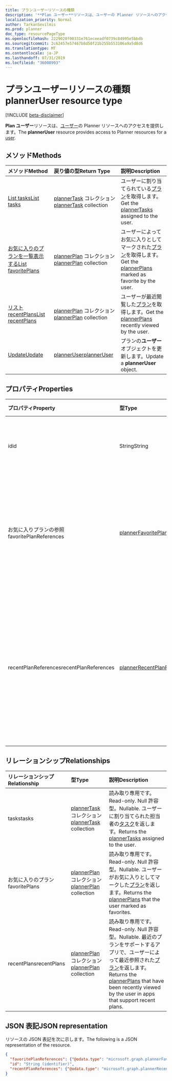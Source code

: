 ```yaml
---
title: プランユーザーリソースの種類
description: '**Plan ユーザー**リソースは、ユーザーの Planner リソースへのアクセスを提供します。 '
localization_priority: Normal
author: TarkanSevilmis
ms.prod: planner
doc_type: resourcePageType
ms.openlocfilehash: 2229020f00331e761eceeadf0739c84995e5bbdb
ms.sourcegitcommit: 2c62457e57467b8d50f21b255b553106a9a5d8d6
ms.translationtype: MT
ms.contentlocale: ja-JP
ms.lasthandoff: 07/31/2019
ms.locfileid: "36008993"
---
```

# <a name="planneruser-resource-type"></a><span data-ttu-id="8da26-103">プランユーザーリソースの種類</span><span class="sxs-lookup"><span data-stu-id="8da26-103">plannerUser resource type</span></span>

[!INCLUDE [beta-disclaimer](../../includes/beta-disclaimer.md)]

<span data-ttu-id="8da26-104">**Plan ユーザー**リソースは、[ユーザー](user.md)の Planner リソースへのアクセスを提供します。</span><span class="sxs-lookup"><span data-stu-id="8da26-104">The **plannerUser** resource provides access to Planner resources for a [user](user.md).</span></span> 


## <a name="methods"></a><span data-ttu-id="8da26-105">メソッド</span><span class="sxs-lookup"><span data-stu-id="8da26-105">Methods</span></span>

| <span data-ttu-id="8da26-106">メソッド</span><span class="sxs-lookup"><span data-stu-id="8da26-106">Method</span></span>           | <span data-ttu-id="8da26-107">戻り値の型</span><span class="sxs-lookup"><span data-stu-id="8da26-107">Return Type</span></span>    |<span data-ttu-id="8da26-108">説明</span><span class="sxs-lookup"><span data-stu-id="8da26-108">Description</span></span>|
|:---------------|:--------|:----------|
|[<span data-ttu-id="8da26-109">List tasks</span><span class="sxs-lookup"><span data-stu-id="8da26-109">List tasks</span></span>](../api/planneruser-list-tasks.md) |<span data-ttu-id="8da26-110">[plannerTask](plannertask.md) コレクション</span><span class="sxs-lookup"><span data-stu-id="8da26-110">[plannerTask](plannertask.md) collection</span></span>| <span data-ttu-id="8da26-111">ユーザーに割り当てられている[プラン](plannertask.md)を取得します。</span><span class="sxs-lookup"><span data-stu-id="8da26-111">Get the [plannerTasks](plannertask.md) assigned to the user.</span></span>|
|[<span data-ttu-id="8da26-112">お気に入りのプランを一覧表示する</span><span class="sxs-lookup"><span data-stu-id="8da26-112">List favoritePlans</span></span>](../api/planneruser-list-favoriteplans.md) |<span data-ttu-id="8da26-113">[plannerPlan](plannerplan.md) コレクション</span><span class="sxs-lookup"><span data-stu-id="8da26-113">[plannerPlan](plannerplan.md) collection</span></span>| <span data-ttu-id="8da26-114">ユーザーによってお気に入りとしてマークされた[プラン](plannerplan.md)を取得します。</span><span class="sxs-lookup"><span data-stu-id="8da26-114">Get the [plannerPlans](plannerplan.md) marked as favorite by the user.</span></span>|
|[<span data-ttu-id="8da26-115">リスト recentPlans</span><span class="sxs-lookup"><span data-stu-id="8da26-115">List recentPlans</span></span>](../api/planneruser-list-recentplans.md) |<span data-ttu-id="8da26-116">[plannerPlan](plannerplan.md) コレクション</span><span class="sxs-lookup"><span data-stu-id="8da26-116">[plannerPlan](plannerplan.md) collection</span></span>| <span data-ttu-id="8da26-117">ユーザーが最近閲覧した[プラン](plannerplan.md)を取得します。</span><span class="sxs-lookup"><span data-stu-id="8da26-117">Get the [plannerPlans](plannerplan.md) recently viewed by the user.</span></span>|
|[<span data-ttu-id="8da26-118">Update</span><span class="sxs-lookup"><span data-stu-id="8da26-118">Update</span></span>](../api/planneruser-update.md) | [<span data-ttu-id="8da26-119">plannerUser</span><span class="sxs-lookup"><span data-stu-id="8da26-119">plannerUser</span></span>](planneruser.md)| <span data-ttu-id="8da26-120">プランの**ユーザー**オブジェクトを更新します。</span><span class="sxs-lookup"><span data-stu-id="8da26-120">Update a **plannerUser** object.</span></span> |


## <a name="properties"></a><span data-ttu-id="8da26-121">プロパティ</span><span class="sxs-lookup"><span data-stu-id="8da26-121">Properties</span></span>
| <span data-ttu-id="8da26-122">プロパティ</span><span class="sxs-lookup"><span data-stu-id="8da26-122">Property</span></span>     | <span data-ttu-id="8da26-123">型</span><span class="sxs-lookup"><span data-stu-id="8da26-123">Type</span></span>   |<span data-ttu-id="8da26-124">説明</span><span class="sxs-lookup"><span data-stu-id="8da26-124">Description</span></span>|
|:---------------|:--------|:----------|
|<span data-ttu-id="8da26-125">id</span><span class="sxs-lookup"><span data-stu-id="8da26-125">id</span></span>|<span data-ttu-id="8da26-126">String</span><span class="sxs-lookup"><span data-stu-id="8da26-126">String</span></span>| <span data-ttu-id="8da26-127">読み取り専用。</span><span class="sxs-lookup"><span data-stu-id="8da26-127">Read-only.</span></span> <span data-ttu-id="8da26-128">プランユーザーの識別子</span><span class="sxs-lookup"><span data-stu-id="8da26-128">Identifier of the plannerUser</span></span>|
|<span data-ttu-id="8da26-129">お気に入りプランの参照</span><span class="sxs-lookup"><span data-stu-id="8da26-129">favoritePlanReferences</span></span>|[<span data-ttu-id="8da26-130">plannerFavoritePlanReferenceCollection</span><span class="sxs-lookup"><span data-stu-id="8da26-130">plannerFavoritePlanReferenceCollection</span></span>](plannerfavoriteplanreferencecollection.md)| <span data-ttu-id="8da26-131">ユーザーがお気に入りとしてマークしたプランへの参照を含むコレクション。</span><span class="sxs-lookup"><span data-stu-id="8da26-131">A collection containing the references to the plans that the user has marked as favorites.</span></span>|
|<span data-ttu-id="8da26-132">recentPlanReferences</span><span class="sxs-lookup"><span data-stu-id="8da26-132">recentPlanReferences</span></span>|[<span data-ttu-id="8da26-133">plannerRecentPlanReferenceCollection</span><span class="sxs-lookup"><span data-stu-id="8da26-133">plannerRecentPlanReferenceCollection</span></span>](plannerrecentplanreferencecollection.md)| <span data-ttu-id="8da26-134">最近のプランをサポートするアプリで、ユーザーが最近表示したプランへの参照を含むコレクション。</span><span class="sxs-lookup"><span data-stu-id="8da26-134">A collection containing references to the plans that were viewed recently by the user in apps that support recent plans.</span></span>|

## <a name="relationships"></a><span data-ttu-id="8da26-135">リレーションシップ</span><span class="sxs-lookup"><span data-stu-id="8da26-135">Relationships</span></span>
| <span data-ttu-id="8da26-136">リレーションシップ</span><span class="sxs-lookup"><span data-stu-id="8da26-136">Relationship</span></span> | <span data-ttu-id="8da26-137">型</span><span class="sxs-lookup"><span data-stu-id="8da26-137">Type</span></span>   |<span data-ttu-id="8da26-138">説明</span><span class="sxs-lookup"><span data-stu-id="8da26-138">Description</span></span>|
|:---------------|:--------|:----------|
|<span data-ttu-id="8da26-139">tasks</span><span class="sxs-lookup"><span data-stu-id="8da26-139">tasks</span></span>|<span data-ttu-id="8da26-140">[plannerTask](plannertask.md) コレクション</span><span class="sxs-lookup"><span data-stu-id="8da26-140">[plannerTask](plannertask.md) collection</span></span>| <span data-ttu-id="8da26-141">読み取り専用です。</span><span class="sxs-lookup"><span data-stu-id="8da26-141">Read-only.</span></span> <span data-ttu-id="8da26-142">Null 許容型。</span><span class="sxs-lookup"><span data-stu-id="8da26-142">Nullable.</span></span> <span data-ttu-id="8da26-143">ユーザーに割り当てられた担当者の[タスク](plannertask.md)を返します。</span><span class="sxs-lookup"><span data-stu-id="8da26-143">Returns the [plannerTasks](plannertask.md) assigned to the user.</span></span>|
|<span data-ttu-id="8da26-144">お気に入りのプラン</span><span class="sxs-lookup"><span data-stu-id="8da26-144">favoritePlans</span></span>|<span data-ttu-id="8da26-145">[plannerPlan](plannerplan.md) コレクション</span><span class="sxs-lookup"><span data-stu-id="8da26-145">[plannerPlan](plannerplan.md) collection</span></span>| <span data-ttu-id="8da26-146">読み取り専用です。</span><span class="sxs-lookup"><span data-stu-id="8da26-146">Read-only.</span></span> <span data-ttu-id="8da26-147">Null 許容型。</span><span class="sxs-lookup"><span data-stu-id="8da26-147">Nullable.</span></span> <span data-ttu-id="8da26-148">ユーザーがお気に入りとしてマークした[プラン](plannerplan.md)を返します。</span><span class="sxs-lookup"><span data-stu-id="8da26-148">Returns the [plannerPlans](plannerplan.md) that the user marked as favorites.</span></span>|
|<span data-ttu-id="8da26-149">recentPlans</span><span class="sxs-lookup"><span data-stu-id="8da26-149">recentPlans</span></span>|<span data-ttu-id="8da26-150">[plannerPlan](plannerplan.md) コレクション</span><span class="sxs-lookup"><span data-stu-id="8da26-150">[plannerPlan](plannerplan.md) collection</span></span>| <span data-ttu-id="8da26-151">読み取り専用です。</span><span class="sxs-lookup"><span data-stu-id="8da26-151">Read-only.</span></span> <span data-ttu-id="8da26-152">Null 許容型。</span><span class="sxs-lookup"><span data-stu-id="8da26-152">Nullable.</span></span> <span data-ttu-id="8da26-153">最近のプランをサポートするアプリで、ユーザーによって最近参照された[プラン](plannerplan.md)を返します。</span><span class="sxs-lookup"><span data-stu-id="8da26-153">Returns the [plannerPlans](plannerplan.md) that have been recently viewed by the user in apps that support recent plans.</span></span> |

## <a name="json-representation"></a><span data-ttu-id="8da26-154">JSON 表記</span><span class="sxs-lookup"><span data-stu-id="8da26-154">JSON representation</span></span>
<span data-ttu-id="8da26-155">リソースの JSON 表記を次に示します。</span><span class="sxs-lookup"><span data-stu-id="8da26-155">The following is a JSON representation of the resource.</span></span>

<!-- {
  "blockType": "resource",
  "optionalProperties": [

  ],
  "keyProperty": "id",
  "baseType":"microsoft.graph.entity",  
  "@odata.type": "microsoft.graph.plannerUser"
}-->

```json
{
  "favoritePlanReferences": {"@odata.type": "microsoft.graph.plannerFavoritePlanReferenceCollection"},
  "id": "String (identifier)",
  "recentPlanReferences": {"@odata.type": "microsoft.graph.plannerRecentPlanReferenceCollection"}
}

```

<!-- uuid: 8fcb5dbc-d5aa-4681-8e31-b001d5168d79
2015-10-25 14:57:30 UTC -->
<!--
{
  "type": "#page.annotation",
  "description": "plannerUser resource",
  "keywords": "",
  "section": "documentation",
  "tocPath": "",
  "suppressions": []
}
-->
